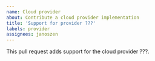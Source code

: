 ```yaml
---
name: Cloud provider
about: Contribute a cloud provider implementation
title: 'Support for provider ???'
labels: provider
assignees: janoszen
---
```


This pull request adds support for the cloud provider ???.
